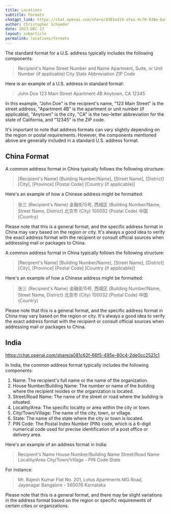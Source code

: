 ```yaml
---
title: Locations
subtitle: Formats
chatgpt_link: https://chat.openai.com/share/d301e419-afea-4c70-838e-ba1399c0440f
author: Christopher Schoeder
date: 2023-DEC-13
layout: subarticle
permalink: locations/formats
---
```


The standard format for a U.S. address typically includes the following components:

<blockquote>
    Recipient's Name
    Street Number and Name
    Apartment, Suite, or Unit Number (if applicable)
    City
    State Abbreviation
    ZIP Code
</blockquote>

Here is an example of a U.S. address in standard format:

<blockquote>
    John Doe
    123 Main Street
    Apartment 4B
    Anytown, CA 12345
</blockquote>

In this example, "John Doe" is the recipient's name, "123 Main Street" is the street address, "Apartment 4B" is the apartment or unit number (if applicable), "Anytown" is the city, "CA" is the two-letter abbreviation for the state of California, and "12345" is the ZIP code.

It's important to note that address formats can vary slightly depending on the region or postal requirements. However, the components mentioned above are generally included in a standard U.S. address format.

## China Format

A common address format in China typically follows the following structure:

<blockquote>
    [Recipient's Name]
    [Building Number/Name], [Street Name], [District]
    [City], [Province]
    [Postal Code]
    [Country (if applicable)]
</blockquote>

Here's an example of how a Chinese address might be formatted:

<blockquote>
    张三 (Recipient's Name)
    金融街15号, 西城区 (Building Number/Name, Street Name, District)
    北京市 (City)
    100032 (Postal Code)
    中国 (Country)
</blockquote>

Please note that this is a general format, and the specific address format in China may vary based on the region or city. It's always a good idea to verify the exact address format with the recipient or consult official sources when addressing mail or packages to China.

A common address format in China typically follows the following structure:

<blockquote>
    [Recipient's Name]
    [Building Number/Name], [Street Name], [District]
    [City], [Province]
    [Postal Code]
    [Country (if applicable)]
</blockquote>

Here's an example of how a Chinese address might be formatted:

<blockquote>
    张三 (Recipient's Name)
    金融街15号, 西城区 (Building Number/Name, Street Name, District)
    北京市 (City)
    100032 (Postal Code)
    中国 (Country)
</blockquote>

Please note that this is a general format, and the specific address format in China may vary based on the region or city. It's always a good idea to verify the exact address format with the recipient or consult official sources when addressing mail or packages to China.

## India

https://chat.openai.com/share/a081c62f-66f5-495e-80c4-2de0cc2521c1

In India, the common address format typically includes the following components:

1. Name: The recipient's full name or the name of the organization.
2. House Number/Building Name: The number or name of the building where the recipient resides or the organization is located.
3. Street/Road Name: The name of the street or road where the building is situated.
4. Locality/Area: The specific locality or area within the city or town.
5. City/Town/Village: The name of the city, town, or village.
6. State: The name of the state where the city or town is located.
7. PIN Code: The Postal Index Number (PIN) code, which is a 6-digit numerical code used for precise identification of a post office or delivery area.

Here's an example of an address format in India:

<blockquote>
    Recipient's Name
    House Number/Building Name
    Street/Road Name
    Locality/Area
    City/Town/Village - PIN Code
    State
</blockquote>

For instance:

<blockquote>
    Mr. Rajesh Kumar
    Flat No. 201, Lotus Apartments
    MG Road, Jayanagar
    Bangalore - 560076
    Karnataka
</blockquote>

Please note that this is a general format, and there may be slight variations in the address format based on the region or specific requirements of certain cities or organizations.
